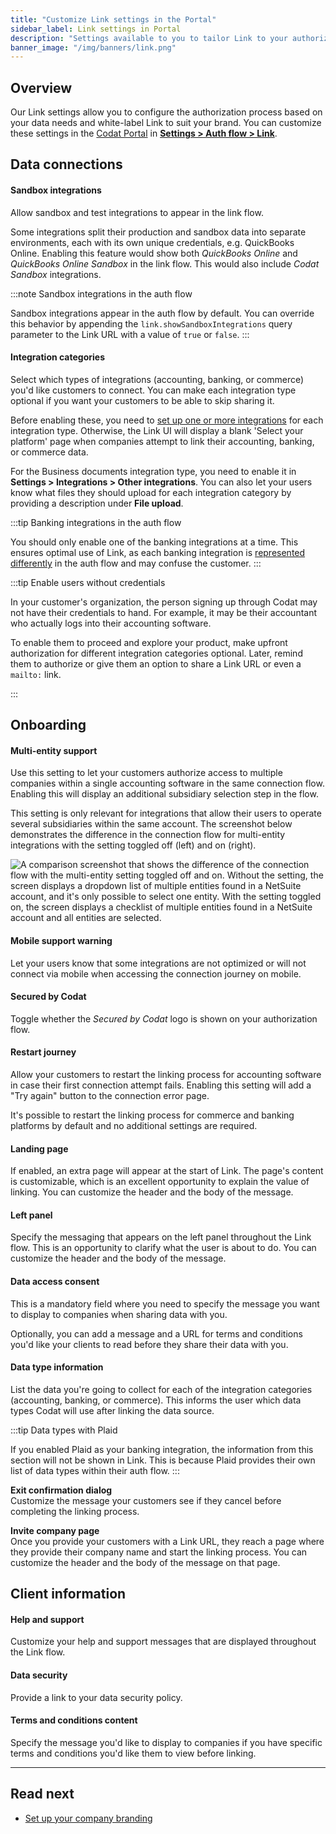 ```yaml
---
title: "Customize Link settings in the Portal"
sidebar_label: Link settings in Portal
description: "Settings available to you to tailor Link to your authorization journey's needs"
banner_image: "/img/banners/link.png"
---
```


## Overview

Our Link settings allow you to configure the authorization process based on your data needs and white-label Link to suit your brand. You can customize these settings in the [Codat Portal](https://app.codat.io/) in **[Settings > Auth flow > Link](https://app.codat.io/settings/link-settings)**.

## Data connections

#### Sandbox integrations

Allow sandbox and test integrations to appear in the link flow.

Some integrations split their production and sandbox data into separate environments, each with its own unique credentials, e.g. QuickBooks Online. Enabling this feature would show both _QuickBooks Online_ and _QuickBooks Online Sandbox_ in the link flow. This would also include _Codat Sandbox_ integrations.

:::note Sandbox integrations in the auth flow

Sandbox integrations appear in the auth flow by default. You can override this behavior by appending the `link.showSandboxIntegrations` query parameter to the Link URL with a value of `true` or `false`.
:::

#### Integration categories

Select which types of integrations (accounting, banking, or commerce) you'd like customers to connect. You can make each integration type optional if you want your customers to be able to skip sharing it.

Before enabling these, you need to [set up one or more integrations](/core-concepts/integrations) for each integration type. Otherwise, the Link UI will display a blank 'Select your platform' page when companies attempt to link their accounting, banking, or commerce data.

For the Business documents integration type, you need to enable it in **Settings > Integrations > Other integrations**. You can also let your users know what files they should upload for each integration category by providing a description under **File upload**.

:::tip Banking integrations in the auth flow

You should only enable one of the banking integrations at a time. This ensures optimal use of Link, as each banking integration is [represented differently](/integrations/banking/overview#banking-integrations-in-the-authorization-flow) in the auth flow and may confuse the customer.
:::

:::tip Enable users without credentials

In your customer's organization, the person signing up through Codat may not have their credentials to hand. For example, it may be their accountant who actually logs into their accounting software.

To enable them to proceed and explore your product, make upfront authorization for different integration categories optional. Later, remind them to authorize or give them an option to share a Link URL or even a `mailto:` link.

:::

## Onboarding

#### Multi-entity support

Use this setting to let your customers authorize access to multiple companies within a single accounting software in the same connection flow. Enabling this will display an additional subsidiary selection step in the flow.

This setting is only relevant for integrations that allow their users to operate several subsidiaries within the same account. The screenshot below demonstrates the difference in the connection flow for multi-entity integrations with the setting toggled off (left) and on (right).

<img
  src="/img/auth-flow/multi-entity-setting-off-on.png"
  alt="A comparison screenshot that shows the difference of the connection flow with the multi-entity setting toggled off and on. Without the setting, the screen displays a dropdown list of multiple entities found in a NetSuite account, and it's only possible to select one entity. With the setting toggled on, the screen displays a checklist of multiple entities found in a NetSuite account and all entities are selected."
/>

#### Mobile support warning

Let your users know that some integrations are not optimized or will not connect via mobile when accessing the connection journey on mobile.

#### Secured by Codat

Toggle whether the _Secured by Codat_ logo is shown on your authorization flow.

#### Restart journey

Allow your customers to restart the linking process for accounting software in case their first connection attempt fails. Enabling this setting will add a "Try again" button to the connection error page.

It's possible to restart the linking process for commerce and banking platforms by default and no additional settings are required.

#### Landing page

If enabled, an extra page will appear at the start of Link. The page's content is customizable, which is an excellent opportunity to explain the value of linking. You can customize the header and the body of the message.

#### Left panel

Specify the messaging that appears on the left panel throughout the Link flow. This is an opportunity to clarify what the user is about to do. You can customize the header and the body of the message.

#### Data access consent

This is a mandatory field where you need to specify the message you want to display to companies when sharing data with you.

Optionally, you can add a message and a URL for terms and conditions you'd like your clients to read before they share their data with you.

#### Data type information

List the data you're going to collect for each of the integration categories (accounting, banking, or commerce). This informs the user which data types Codat will use after linking the data source.

:::tip Data types with Plaid

If you enabled Plaid as your banking integration, the information from this section will not be shown in Link. This is because Plaid provides their own list of data types within their auth flow.
:::

**Exit confirmation dialog**  
Customize the message your customers see if they cancel before completing the linking process.

**Invite company page**  
Once you provide your customers with a Link URL, they reach a page where they provide their company name and start the linking process. You can customize the header and the body of the message on that page.

## Client information

#### Help and support

Customize your help and support messages that are displayed throughout the Link flow.

#### Data security

Provide a link to your data security policy.

#### Terms and conditions content

Specify the message you'd like to display to companies if you have specific terms and conditions you'd like them to view before linking.

---

## Read next

- [Set up your company branding](/auth-flow/customize/branding)
